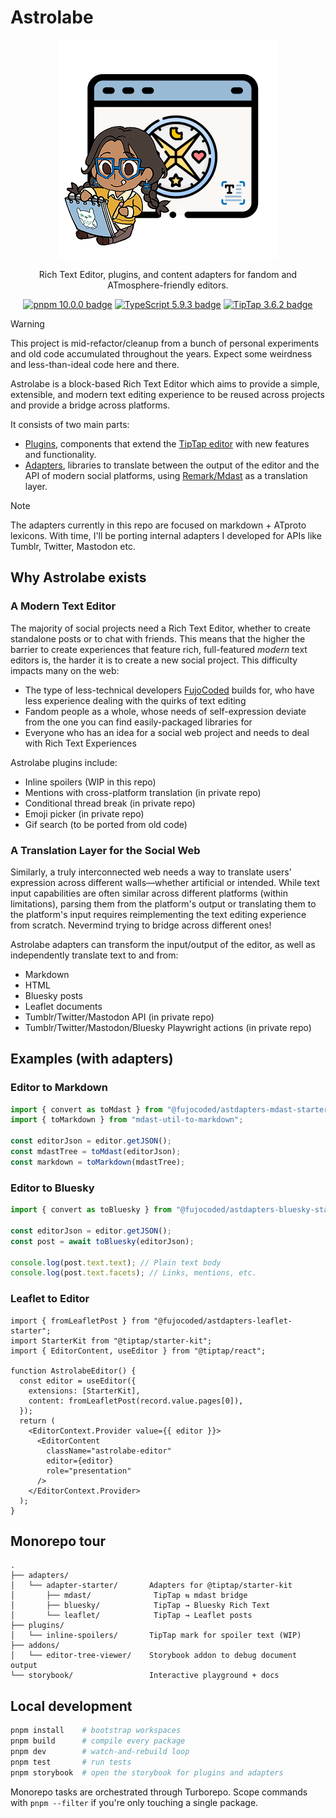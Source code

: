 # Astrolabe

<div align="center">

![Astrolabe logo](./astrolabe.png)

Rich Text Editor, plugins, and content adapters for fandom and
ATmosphere-friendly editors.

<a href="https://pnpm.io/"><img alt="pnpm 10.0.0 badge"
src="https://img.shields.io/badge/pnpm-10.0.0-yellow" /></a> <a
href="https://www.typescriptlang.org/"><img alt="TypeScript 5.9.3 badge"
src="https://img.shields.io/badge/TypeScript-5.9.3-blue" /></a> <a
href="https://tiptap.dev/"><img alt="TipTap 3.6.2 badge"
src="https://img.shields.io/badge/TipTap-3.6.2-green" /></a>

</div>

> [!WARNING]
>
> This project is mid-refactor/cleanup from a bunch of personal experiments and
> old code accumulated throughout the years. Expect some weirdness and
> less-than-ideal code here and there.

Astrolabe is a block-based Rich Text Editor which aims to provide a simple,
extensible, and modern text editing experience to be reused across projects and
provide a bridge across platforms.

It consists of two main parts:

- [Plugins](./plugins/), components that extend the [TipTap
  editor](https://tiptap.dev/docs) with new features and functionality.
- [Adapters](./adapters/), libraries to translate between the output of the
  editor and the API of modern social platforms, using
  [Remark/Mdast](https://github.com/remarkjs/remark) as a translation layer.

> [!NOTE]
>
> The adapters currently in this repo are focused on markdown + ATproto
> lexicons. With time, I'll be porting internal adapters I developed for APIs
> like Tumblr, Twitter, Mastodon etc.

## Why Astrolabe exists

### A Modern Text Editor

The majority of social projects need a Rich Text Editor, whether to create
standalone posts or to chat with friends. This means that the higher the barrier
to create experiences that feature rich, full-featured _modern_ text editors is,
the harder it is to create a new social project. This difficulty impacts many on
the web:

- The type of less-technical developers [FujoCoded](https://fujocoded.com)
  builds for, who have less experience dealing with the quirks of text editing
- Fandom people as a whole, whose needs of self-expression deviate from the one
  you can find easily-packaged libraries for
- Everyone who has an idea for a social web project and needs to deal with Rich
  Text Experiences

Astrolabe plugins include:

- Inline spoilers (WIP in this repo)
- Mentions with cross-platform translation (in private repo)
- Conditional thread break (in private repo)
- Emoji picker (in private repo)
- Gif search (to be ported from old code)

### A Translation Layer for the Social Web

Similarly, a truly interconnected web needs a way to translate users' expression
across different walls—whether artificial or intended. While text input
capabilities are often similar across different platforms (within limitations),
parsing them from the platform's output or translating them to the platform's
input requires reimplementing the text editing experience from scratch.
Nevermind trying to bridge across different ones!

Astrolabe adapters can transform the input/output of the editor, as well as
independently translate text to and from:

- Markdown
- HTML
- Bluesky posts
- Leaflet documents
- Tumblr/Twitter/Mastodon API (in private repo)
- Tumblr/Twitter/Mastodon/Bluesky Playwright actions (in private repo)

## Examples (with adapters)

### Editor to Markdown

```typescript
import { convert as toMdast } from "@fujocoded/astdapters-mdast-starter";
import { toMarkdown } from "mdast-util-to-markdown";

const editorJson = editor.getJSON();
const mdastTree = toMdast(editorJson);
const markdown = toMarkdown(mdastTree);
```

### Editor to Bluesky

```typescript
import { convert as toBluesky } from "@fujocoded/astdapters-bluesky-starter";

const editorJson = editor.getJSON();
const post = await toBluesky(editorJson);

console.log(post.text.text); // Plain text body
console.log(post.text.facets); // Links, mentions, etc.
```

### Leaflet to Editor

```tsx
import { fromLeafletPost } from "@fujocoded/astdapters-leaflet-starter";
import StarterKit from "@tiptap/starter-kit";
import { EditorContent, useEditor } from "@tiptap/react";

function AstrolabeEditor() {
  const editor = useEditor({
    extensions: [StarterKit],
    content: fromLeafletPost(record.value.pages[0]),
  });
  return (
    <EditorContext.Provider value={{ editor }}>
      <EditorContent
        className="astrolabe-editor"
        editor={editor}
        role="presentation"
      />
    </EditorContext.Provider>
  );
}
```

## Monorepo tour

```
.
├── adapters/
│   └── adapter-starter/       Adapters for @tiptap/starter-kit
│       ├── mdast/              TipTap ⇆ mdast bridge
│       ├── bluesky/            TipTap → Bluesky Rich Text
│       └── leaflet/            TipTap → Leaflet posts
├── plugins/
│   └── inline-spoilers/       TipTap mark for spoiler text (WIP)
├── addons/
│   └── editor-tree-viewer/    Storybook addon to debug document output
└── storybook/                 Interactive playground + docs
```

## Local development

```bash
pnpm install    # bootstrap workspaces
pnpm build      # compile every package
pnpm dev        # watch-and-rebuild loop
pnpm test       # run tests
pnpm storybook  # open the storybook for plugins and adapters
```

Monorepo tasks are orchestrated through Turborepo. Scope commands with `pnpm
--filter` if you're only touching a single package.

